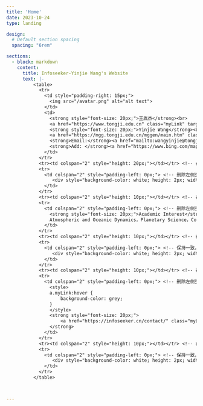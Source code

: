 ```yaml
---
title: 'Home'
date: 2023-10-24
type: landing

design:
  # Default section spacing
  spacing: "6rem"

sections:
  - block: markdown
    content:
      title: Infoseeker-Yinjie Wang's Website
      text: |-
          <table>
            <tr>
              <td style="padding-right: 15px;">
                <img src="/avatar.png" alt="alt text">
              </td>
              <td>
                <strong style="font-size: 20px;">王胤杰</strong><br>
                <a href="https://www.tongji.edu.cn" class="myLink" target="_blank">同济大学</a><a href="https://mgg.tongji.edu.cn/" target="_blank">海洋与地球科学学院 海洋科学系</a><br> <!-- 添加超链接 -->
                <strong style="font-size: 20px;">Yinjie Wang</strong><br>
                <a href="https://mgg.tongji.edu.cn/mggen/main.htm" class="myLink" target="_blank">Department of Marine Science, School of Ocean and Earth Sciences</a>, <a href="https://en.tongji.edu.cn/" class="myLink" target="_blank">Tongji University</a><br> <!-- 添加超链接 -->
                <strong>Email:</strong><a href="mailto:wangyinjie@tongji.edu.cn class="myLink" ">wangyinjie@tongji.edu.cn</a><br> <!-- 添加邮件链接 -->
                <strong>Add: </strong><a href="https://www.bing.com/maps?cp=31.283704%7E121.500936&lvl=16.0" class="myLink" target="_blank">NO.1239 Siping Road, Shanghai, P.R. China</a><br>
              </td>
            </tr>
            <tr><td colspan="2" style="height: 20px;"></td></tr> <!-- 在这里添加一个空行的效果 -->
            <tr>
              <td colspan="2" style="padding-left: 0px;"> <!-- 删除左侧空白 -->
                 <div style="background-color: white; height: 2px; width: 100%; margin: 0;"></div> <!-- 修改横杠颜色为白色，宽度为100%，边距为0 -->
              </td>
            </tr>
            <tr><td colspan="2" style="height: 10px;"></td></tr> <!-- 在这里添加一个空行的效果 -->
            <tr>
              <td colspan="2" style="padding-left: 0px;"> <!-- 删除左侧空白，使文本对齐 -->
                <strong style="font-size: 20px;">Academic Interest</strong><br>
                Atmospheric and Oceanic Dynamics，Planetary Science，Complex System<br>
              </td>
            </tr>
            <tr><td colspan="2" style="height: 10px;"></td></tr> <!-- 在这里添加一个空行的效果 -->
            <tr>
              <td colspan="2" style="padding-left: 0px;"> <!-- 保持一致，删除左侧空白 -->
                 <div style="background-color: white; height: 2px; width: 100%; margin: 0;"></div> <!-- 保持横杠样式一致 -->
              </td>
            </tr>
            <tr><td colspan="2" style="height: 10px;"></td></tr> <!-- 在这里添加一个空行的效果 -->
            <tr>
              <td colspan="2" style="padding-left: 0px;"> <!-- 删除左侧空白，使文本对齐 -->
                <style>
                a.myLink:hover {
                    background-color: grey;
                }
                </style>
                <strong style="font-size: 20px;">
                    <a href="https://infoseeker.cn/contact/" class="myLink" style="color: skyblue;">Curriculum Vitae</a>
                </strong>
              </td>
            </tr>
            <tr><td colspan="2" style="height: 10px;"></td></tr> <!-- 在这里添加一个空行的效果 -->
            <tr>
              <td colspan="2" style="padding-left: 0px;"> <!-- 保持一致，删除左侧空白 -->
                 <div style="background-color: white; height: 2px; width: 100%; margin: 0;"></div> <!-- 保持横杠样式一致 -->
              </td>
            </tr>
          </table>



---
```

